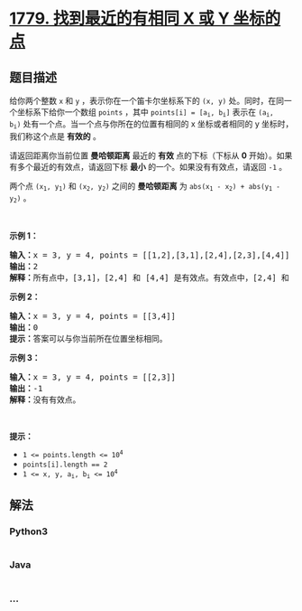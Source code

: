 # [1779. 找到最近的有相同 X 或 Y 坐标的点](https://leetcode-cn.com/problems/find-nearest-point-that-has-the-same-x-or-y-coordinate)



## 题目描述

<!-- 这里写题目描述 -->

<p>给你两个整数 <code>x</code> 和 <code>y</code> ，表示你在一个笛卡尔坐标系下的 <code>(x, y)</code> 处。同时，在同一个坐标系下给你一个数组 <code>points</code> ，其中 <code>points[i] = [a<sub>i</sub>, b<sub>i</sub>]</code> 表示在 <code>(a<sub>i</sub>, b<sub>i</sub>)</code> 处有一个点。当一个点与你所在的位置有相同的 x 坐标或者相同的 y 坐标时，我们称这个点是 <b>有效的</b> 。</p>

<p>请返回距离你当前位置 <strong>曼哈顿距离</strong> 最近的 <strong>有效</strong> 点的下标（下标从 <strong>0</strong> 开始）。如果有多个最近的有效点，请返回下标 <strong>最小</strong> 的一个。如果没有有效点，请返回 <code>-1</code> 。</p>

<p>两个点 <code>(x<sub>1</sub>, y<sub>1</sub>)</code> 和 <code>(x<sub>2</sub>, y<sub>2</sub>)</code> 之间的 <strong>曼哈顿距离</strong> 为 <code>abs(x<sub>1</sub> - x<sub>2</sub>) + abs(y<sub>1</sub> - y<sub>2</sub>)</code> 。</p>

<p> </p>

<p><strong>示例 1：</strong></p>

<pre><b>输入：</b>x = 3, y = 4, points = [[1,2],[3,1],[2,4],[2,3],[4,4]]
<b>输出：</b>2
<b>解释：</b>所有点中，[3,1]，[2,4] 和 [4,4] 是有效点。有效点中，[2,4] 和 [4,4] 距离你当前位置的曼哈顿距离最小，都为 1 。[2,4] 的下标最小，所以返回 2 。</pre>

<p><strong>示例 2：</strong></p>

<pre><b>输入：</b>x = 3, y = 4, points = [[3,4]]
<b>输出：</b>0
<b>提示：</b>答案可以与你当前所在位置坐标相同。</pre>

<p><strong>示例 3：</strong></p>

<pre><b>输入：</b>x = 3, y = 4, points = [[2,3]]
<b>输出：</b>-1
<b>解释：</b>没有有效点。</pre>

<p> </p>

<p><strong>提示：</strong></p>

<ul>
	<li><code>1 &lt;= points.length &lt;= 10<sup>4</sup></code></li>
	<li><code>points[i].length == 2</code></li>
	<li><code>1 &lt;= x, y, a<sub>i</sub>, b<sub>i</sub> &lt;= 10<sup>4</sup></code></li>
</ul>


## 解法

<!-- 这里可写通用的实现逻辑 -->

<!-- tabs:start -->

### **Python3**

<!-- 这里可写当前语言的特殊实现逻辑 -->

```python

```

### **Java**

<!-- 这里可写当前语言的特殊实现逻辑 -->

```java

```

### **...**

```

```

<!-- tabs:end -->
